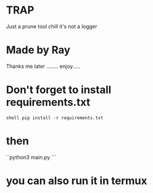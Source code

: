 # TRAP 
 Just a prune tool chill it's not a logger  
  
 # Made by Ray 
 Thanks me later ........ 
 enjoy..... 
 # Don't forget to install requirements.txt
  
```shell pip install -r requirements.txt ```
 # then 
 ``python3 main.py ```
  
 # you can also run it in termux 